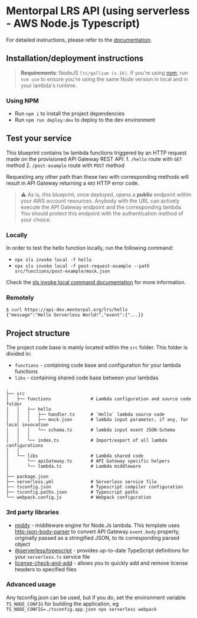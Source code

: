 # Mentorpal LRS API (using serverless - AWS Node.js Typescript)

For detailed instructions, please refer to the [documentation](https://www.serverless.com/framework/docs/providers/aws/).

## Installation/deployment instructions

> **Requirements**: NodeJS `lts/gallium (v.16)`. If you're using [nvm](https://github.com/nvm-sh/nvm), run `nvm use` to ensure you're using the same Node version in local and in your lambda's runtime.

### Using NPM

- Run `npm i` to install the project dependencies
- Run `npm run deploy:dev` to deploy to the dev environment

## Test your service

This blueprint contains tw lambda functions triggered by an HTTP request made on the provisioned API Gateway REST API:
    1. `/hello` route with `GET` method
    2. `/post-example` route with `POST` method

Requesting any other path than these two with corresponding methods will result in API Gateway returning a `403` HTTP error code.

> :warning: As is, this blueprint, once deployed, opens a **public** endpoint within your AWS account resources. Anybody with the URL can actively execute the API Gateway endpoint and the corresponding lambda. You should protect this endpoint with the authentication method of your choice.

### Locally

In order to test the hello function locally, run the following command:

- `npx sls invoke local -f hello`
- `npx sls invoke local -f post-request-example --path src/functions/post-example/mock.json`

Check the [sls invoke local command documentation](https://www.serverless.com/framework/docs/providers/aws/cli-reference/invoke-local/) for more information.

### Remotely

```
$ curl https://api-dev.mentorpal.org/lrs/hello
{"message":"Hello Serverless World!","event":{"...}}
```

## Project structure

The project code base is mainly located within the `src` folder. This folder is divided in:

- `functions` - containing code base and configuration for your lambda functions
- `libs` - containing shared code base between your lambdas

```
.
├── src
│   ├── functions               # Lambda configuration and source code folder
│   │   ├── hello
│   │   │   ├── handler.ts      # `Hello` lambda source code
│   │   │   ├── mock.json       # lambda input parameter, if any, for local invocation
│   │   │   └── schema.ts       # lambda input event JSON-Schema
│   │   │
│   │   └── index.ts            # Import/export of all lambda configurations
│   │
│   └── libs                    # Lambda shared code
│       └── apiGateway.ts       # API Gateway specific helpers
│       └── lambda.ts           # Lambda middleware
│
├── package.json
├── serverless.yml              # Serverless service file
├── tsconfig.json               # Typescript compiler configuration
├── tsconfig.paths.json         # Typescript paths
└── webpack.config.js           # Webpack configuration
```

### 3rd party libraries

- [middy](https://github.com/middyjs/middy) - middleware engine for Node.Js lambda. This template uses [http-json-body-parser](https://github.com/middyjs/middy/tree/master/packages/http-json-body-parser) to convert API Gateway `event.body` property, originally passed as a stringified JSON, to its corresponding parsed object
- [@serverless/typescript](https://github.com/serverless/typescript) - provides up-to-date TypeScript definitions for your `serverless.ts` service file
- [license-check-and-add](https://github.com/awjh/license-check-and-add) - allows you to quickly add and remove license headers to specified files

### Advanced usage

Any tsconfig.json can be used, but if you do, set the environment variable `TS_NODE_CONFIG` for building the application, eg `TS_NODE_CONFIG=./tsconfig.app.json npx serverless webpack`
